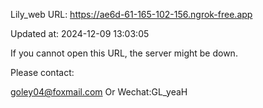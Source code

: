 Lily_web URL: https://ae6d-61-165-102-156.ngrok-free.app

Updated at: 2024-12-09 13:03:05

If you cannot open this URL, the server might be down.

Please contact: 

goley04@foxmail.com Or Wechat:GL_yeaH